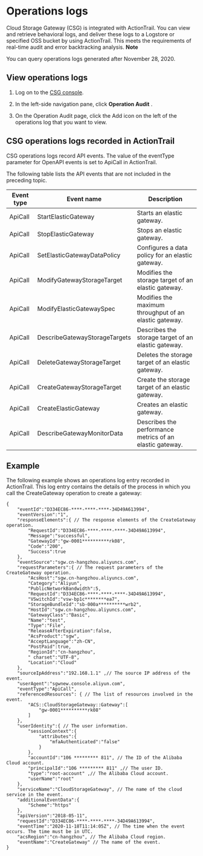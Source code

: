 Operations logs 
====================================

Cloud Storage Gateway (CSG) is integrated with ActionTrail. You can view and retrieve behavioral logs, and deliver these logs to a Logstore or specified OSS bucket by using ActionTrail. This meets the requirements of real-time audit and error backtracking analysis.
**Note**

You can query operations logs generated after November 28, 2020.

View operations logs 
-----------------------------------------

1. Log on to the [CSG console](https://sgwnew.console.aliyun.com).

   

2. In the left-side navigation pane, click **Operation Audit** .

   

3. On the Operation Audit page, click the Add icon on the left of the operations log that you want to view.

   




CSG operations logs recorded in ActionTrail 
----------------------------------------------------------------

CSG operations logs record API events. The value of the eventType parameter for OpenAPI events is set to ApiCall in ActionTrail. 

The following table lists the API events that are not included in the preceding topic.


| Event type |          Event name           |                       Description                        |
|------------|-------------------------------|----------------------------------------------------------|
| ApiCall    | StartElasticGateway           | Starts an elastic gateway.                               |
| ApiCall    | StopElasticGateway            | Stops an elastic gateway.                                |
| ApiCall    | SetElasticGatewayDataPolicy   | Configures a data policy for an elastic gateway.         |
| ApiCall    | ModifyGatewayStorageTarget    | Modifies the storage target of an elastic gateway.       |
| ApiCall    | ModifyElasticGatewaySpec      | Modifies the maximum throughput of an elastic gateway.   |
| ApiCall    | DescribeGatewayStorageTargets | Describes the storage target of an elastic gateway.      |
| ApiCall    | DeleteGatewayStorageTarget    | Deletes the storage target of an elastic gateway.        |
| ApiCall    | CreateGatewayStorageTarget    | Create the storage target of an elastic gateway.         |
| ApiCall    | CreateElasticGateway          | Creates an elastic gateway.                              |
| ApiCall    | DescribeGatewayMonitorData    | Describes the performance metrics of an elastic gateway. |



Example 
----------------------------

The following example shows an operations log entry recorded in ActionTrail. This log entry contains the details of the process in which you call the CreateGateway operation to create a gateway:

    {
        "eventId":"D334EC86-****-****-****-34D49A613994",
        "eventVersion":"1",
        "responseElements":{ // The response elements of the CreateGateway operation.
            "RequestId":"D334EC86-****-****-****-34D49A613994",
            "Message":"successful",
            "GatewayId":"gw-0001**********rk08",
            "Code":"200",
            "Success":true
        },
        "eventSource":"sgw.cn-hangzhou.aliyuncs.com",
        "requestParameters":{ // The request parameters of the CreateGateway operation.
            "AcsHost":"sgw.cn-hangzhou.aliyuncs.com",
            "Category":"Aliyun",
            "PublicNetworkBandwidth":5,
            "RequestId":"D334EC86-****-****-****-34D49A613994",
            "VSwitchId":"vsw-bp1c********ea7",
            "StorageBundleId":"sb-000a**********wrb2",
            "HostId":"sgw.cn-hangzhou.aliyuncs.com",
            "GatewayClass":"Basic",
            "Name":"test",
            "Type":"File",
            "ReleaseAfterExpiration":false,
            "AcsProduct":"sgw",
            "AcceptLanguage":"zh-CN",
            "PostPaid":true,
            "RegionId":"cn-hangzhou",
            " charset":"UTF-8",
            "Location":"Cloud"
        },
        "sourceIpAddress":"192.168.1.1" ,// The source IP address of the event.
        "userAgent":"sgwnew.console.aliyun.com",
        "eventType":"ApiCall",
        "referencedResources": { // The list of resources involved in the event.
            "ACS::CloudStorageGateway::Gateway":[
                "gw-0001**********rk08"
            ]
        },
        "userIdentity":{ // The user information.
            "sessionContext":{
                "attributes":{
                    "mfaAuthenticated":"false"
                }
            },
            "accountId":"106 ********* 811", // The ID of the Alibaba Cloud account.
            "principalId":"106 ********* 811" ,// The user ID.
            "type":"root-account" ,// The Alibaba Cloud account.
            "userName":"root"
        },
        "serviceName":"CloudStorageGateway", // The name of the cloud service in the event.
        "additionalEventData":{
            "Scheme":"https"
        },
        "apiVersion":"2018-05-11",
        "requestId":"D334EC86-****-****-****-34D49A613994",
        "eventTime":"2020-11-18T11:14:05Z", // The time when the event occurs. The time must be in UTC.
        "acsRegion":"cn-hangzhou", // The Alibaba Cloud region.
        "eventName":"CreateGateway" // The name of the event. 
    }




